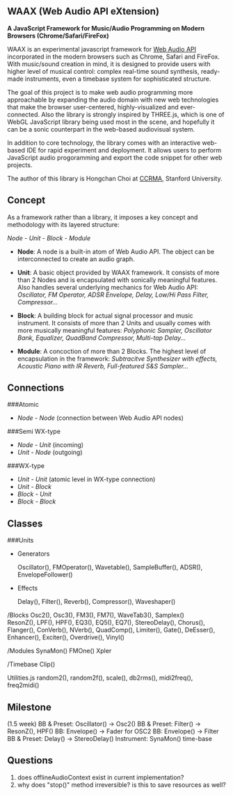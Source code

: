 WAAX (Web Audio API eXtension)
------------------------------
**A JavaScript Framework for Music/Audio Programming on Modern Browsers (Chrome/Safari/FireFox)**


WAAX is an experimental javascript framework for [Web Audio API][1] incorporated in the modern browsers such as Chrome, Safari and FireFox. With music/sound creation in mind, it is designed to provide users with higher level of musical control: complex real-time sound synthesis, ready-made instruments, even a timebase system for sophisticated structure.

The goal of this project is to make web audio programming more approachable by expanding the audio domain with new web technologies that make the browser user-centered, highly-visualized and ever-connected. Also the library is strongly inspired by THREE.js, which is one of WebGL JavaScript library being used most in the scene, and hopefully it can be a sonic counterpart in the web-based audiovisual system.

In addition to core technology, the library comes with an interactive web-based IDE for rapid experiment and deployment. It allows users to perform JavaScript audio progoramming and export the code snippet for other web projects.

The author of this library is Hongchan Choi at [CCRMA][2], Stanford University.

[1]: https://dvcs.w3.org/hg/audio/raw-file/tip/webaudio/specification.html "Web Audio API: W3C Editor's Draft"
[2]: https://ccrma.stanford.edu/ "The Center for Computer Research in Music and Acoustics"



Concept
-------

As a framework rather than a library, it imposes a key concept and methodology with its layered structure:

  *Node - Unit - Block - Module*
  
- **Node**: A node is a built-in atom of Web Audio API. The object can be interconnected to create an audio graph.

- **Unit**: A basic object provided by WAAX framework. It consists of more than 2 Nodes and is encapsulated with sonically meaningful features. Also handles several underlying mechanics for Web Audio API: 
  *Oscillator, FM Operator, ADSR Envelope, Delay, Low/Hi Pass Filter, Compressor...*

- **Block**: A building block for actual signal processor and music instrument. It consists of more than 2 Units and usually comes with more musically meaningful features: 
  *Polyphonic Sampler, Oscillator Bank, Equalizer, QuadBand Compressor, Multi-tap Delay...*

- **Module**: A concoction of more than 2 Blocks. The highest level of encapsulation in the framework: 
  *Subtracitve Synthesizer with effects, Acoustic Piano with IR Reverb, Full-featured S&S Sampler...*



Connections
-----------

###Atomic
- *Node - Node* (connection between Web Audio API nodes)

###Semi WX-type
- *Node - Unit* (incoming)
- *Unit - Node* (outgoing)

###WX-type
- *Unit - Unit* (atomic level in WX-type connection)
- *Unit - Block*
- *Block - Unit*
- *Block - Block*



Classes
-------
###Units
- Generators
  
  Oscillator(), FMOperator(), Wavetable(), SampleBuffer(), ADSR(), EnvelopeFollower()

- Effects

  Delay(), Filter(), Reverb(), Compressor(), Waveshaper()

/Blocks
  <Synth>
  Osc2(), Osc3(), FM3(), FM7(), WaveTab3(), Samplex()  
  <Processor>
  ResonZ(), LPF(), HPF(), EQ3(), EQ5(), EQ7(), 
  StereoDelay(), Chorus(), Flanger(),
  ConVerb(), NVerb(), 
  QuadComp(), Limiter(), Gate(), DeEsser(),
  Enhancer(), Exciter(), Overdrive(), Vinyl()
  
/Modules
  SynaMon()
  FMOne()
  Xpler

/Timebase
  Clip()

Utilities.js
  random2(), random2f(), scale(), db2rms(), 
  midi2freq(), freq2midi()



Milestone
---------
(1.5 week)
BB & Preset: Oscillator() -> Osc2()
BB & Preset: Filter() -> ResonZ(), HPF()
BB: Envelope() -> Fader for OSC2
BB: Envelope() -> Filter
BB & Preset: Delay() -> StereoDelay()
Instrument: SynaMon()
time-base

Questions
---------
1) does offlineAudioContext exist in current implementation?
2) why does "stop()" method irreversible? is this to save resources as well?

